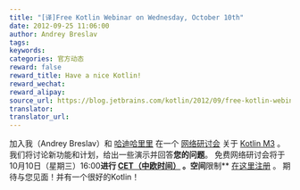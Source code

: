 ```yaml
---
title: "[译]Free Kotlin Webinar on Wednesday, October 10th"
date: 2012-09-25 11:06:00
author: Andrey Breslav
tags:
keywords:
categories: 官方动态
reward: false
reward_title: Have a nice Kotlin!
reward_wechat:
reward_alipay:
source_url: https://blog.jetbrains.com/kotlin/2012/09/free-kotlin-webinar-on-wednesday-october-10th/
translator:
translator_url:
---
```


加入我（Andrey Breslav）和 [哈迪哈里里](http://www.jetbrains.com/devnet/academy/experts/Hadi_Hariri.html) 在一个 [网络研讨会](https://www4.gotomeeting.com/register/662905759) 关于 [Kotlin M3](http://blog.jetbrains.com/kotlin/2012/09/kotlin-m3-is-out/) 。我们将讨论新功能和计划，给出一些演示并回答**您的问题**。
免费网络研讨会将于10月10日（星期三）16:00**进行 [CET（中欧时间）](http://wwp.greenwichmeantime.com/time-zone/europe/european-union/central-european-time/) 。空间**限制** [在这里注册](https://www4.gotomeeting.com/register/662905759) 。
期待与您见面！并有一个很好的Kotlin！
